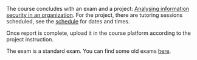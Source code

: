 The course concludes with an exam and a project: [Analysing information 
security in an organization][project]. For the project, there are tutoring 
sessions scheduled, see the [schedule][schedule] for dates and times.

Once report is complete, upload it in the course platform according to the 
project instruction.

The exam is a standard exam. You can find some old exams [here][old-exams].

[project]: https://ver.miun.se/courses/security/infosakb/gapproject.pdf
[schedule]: https://portal.miun.se/web/student/schedule
[old-exams]: https://ver.miun.se/courses/security/infosakb/exams
